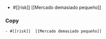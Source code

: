 
- #[[risk]]  [[Mercado demasiado pequeño]]
### Copy
```- #[[risk]]  [[Mercado demasiado pequeño]]```

